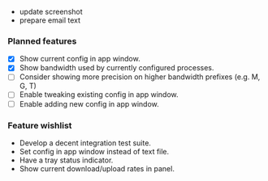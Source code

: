 - update screenshot
- prepare email text

### Planned features
- [x] Show current config in app window.
- [x] Show bandwidth used by currently configured processes.
- [ ] Consider showing more precision on higher bandwidth prefixes (e.g. M, G, T)
- [ ] Enable tweaking existing config in app window.
- [ ] Enable adding new config in app window.

### Feature wishlist
- Develop a decent integration test suite.
- Set config in app window instead of text file.
- Have a tray status indicator.
- Show current download/upload rates in panel.
